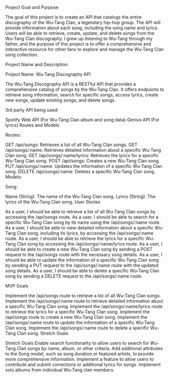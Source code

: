 Project Goal and Purpose

The goal of this project is to create an API that catalogs the entire discography of the Wu-Tang Clan, a legendary hip-hop group. The API will provide information about each song, including the song name and lyrics. Users will be able to retrieve, create, update, and delete songs from the Wu-Tang Clan discography. I grew up listening to Wu-Tang through my father, and the purpose of this project is to offer a comprehensive and interactive resource for other fans to explore and manage the Wu-Tang Clan song collection.

Project Name and Description

Project Name: Wu-Tang Discography API

The Wu-Tang Discography API is a RESTful API that provides a comprehensive catalog of songs by the Wu-Tang Clan. It offers endpoints to retrieve song information, search for specific songs, access lyrics, create new songs, update existing songs, and delete songs.

3rd party API being used:

Spotify Web API (For Wu-Tang Clan album and song data)
Genius API (For lyrics)
Routes and Models

Routes:

GET /api/songs: Retrieves a list of all Wu-Tang Clan songs.
GET /api/songs/:name: Retrieves detailed information about a specific Wu-Tang Clan song.
GET /api/songs/:name/lyrics: Retrieves the lyrics for a specific Wu-Tang Clan song.
POST /api/songs: Creates a new Wu-Tang Clan song.
PUT /api/songs/:name: Updates the information of a specific Wu-Tang Clan song.
DELETE /api/songs/:name: Deletes a specific Wu-Tang Clan song.
Models:

Song:

Name (String): The name of the Wu-Tang Clan song.
Lyrics (String): The lyrics of the Wu-Tang Clan song.
User Stories

As a user, I should be able to retrieve a list of all Wu-Tang Clan songs by accessing the /api/songs route.
As a user, I should be able to search for a specific Wu-Tang Clan song by its name using the /api/songs/:name route.
As a user, I should be able to view detailed information about a specific Wu-Tang Clan song, including its lyrics, by accessing the /api/songs/:name route.
As a user, I should be able to retrieve the lyrics for a specific Wu-Tang Clan song by accessing the /api/songs/:name/lyrics route.
As a user, I should be able to create a new Wu-Tang Clan song by sending a POST request to the /api/songs route with the necessary song details.
As a user, I should be able to update the information of a specific Wu-Tang Clan song by sending a PUT request to the /api/songs/:name route with the updated song details.
As a user, I should be able to delete a specific Wu-Tang Clan song by sending a DELETE request to the /api/songs/:name route.

MVP Goals

Implement the /api/songs route to retrieve a list of all Wu-Tang Clan songs.
Implement the /api/songs/:name route to retrieve detailed information about a specific Wu-Tang Clan song.
Implement the /api/songs/:name/lyrics route to retrieve the lyrics for a specific Wu-Tang Clan song.
Implement the /api/songs route to create a new Wu-Tang Clan song.
Implement the /api/songs/:name route to update the information of a specific Wu-Tang Clan song.
Implement the /api/songs/:name route to delete a specific Wu-Tang Clan song.
Stretch Goals

Stretch Goals
Enable search functionality to allow users to search for Wu-Tang Clan songs by name, album, or other criteria.
Add additional attributes to the Song model, such as song duration or featured artists, to provide more comprehensive information.
Implement a feature to allow users to contribute and submit corrections or additional lyrics for songs.
Implement solo albums from individual Wu-Tang clan members.

